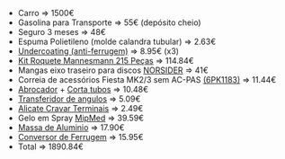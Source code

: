 * Carro => 1500€
* Gasolina para Transporte => 55€ (depósito cheio)
* Seguro 3 meses => 48€
* Espuma Polietileno (molde calandra tubular) => 2.63€
* [Undercoating (anti-ferrugem)](https://www.norauto.pt/p/spray-wax-coating-flitcoat-500-ml-500131.html;pgid=lIRoq9rZOoxSRuHoTC95Rww_00000biNpQBx) => 8.95€ (x3)
* [Kit Roquete Mannesmann 215 Peças](https://www.amazon.es/-/pt/gp/product/B000K2PF4Y/ref=ppx_yo_dt_b_asin_title_o00_s00?ie=UTF8&psc=1) => 114.84€
* Mangas eixo traseiro para discos [NORSIDER](https://autopecas.norsider.pt/en/) => 41€
* Correia de acessórios Fiesta MK2/3 sem AC-PAS [(6PK1183)](https://www.norauto.pt/p/correia-gates-6pk1183-222859.html) => 11.44€
* [Abrocador](https://www.leroymerlin.pt/Produtos/Ferramentas/Ferramenta-para-oficios/Canalizador/WPR_REF_19720092) + [Corta tubos](https://www.leroymerlin.pt/Produtos/Ferramentas/Ferramenta-para-oficios/Canalizador/WPR_REF_19719966)  => 10.48€
* [Transferidor de angulos](https://www.leroymerlin.pt/Produtos/Ferramentas/Ferramentas-de-mao/Medicao/WPR_REF_17460520) => 5.09€
* [Alicate Cravar Terminais](https://www.leroymerlin.pt/Produtos/Ferramentas/Ferramentas-de-mao/Alicates/WPR_REF_18800621) => 2.49€
* Gelo em Spray [MipMed](https://mipmed.com/spray-de-gelo-400ml) => 39.59€
* [Massa de Aluminio](https://www.maxmat.pt/pt/dupli-color/massa-de-metal-aluminio-1kg_p9501.html?id=36&cat=0&pc=1) => 17.90€
* [Conversor de Ferrugem](https://www.norauto.pt/p/spray-conversor-de-oxido-presto-400-ml-33851.html) => 15.95€ 
* Total => 1890.84€
